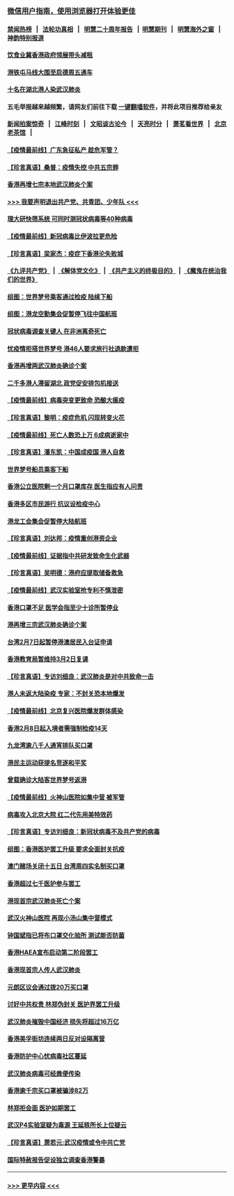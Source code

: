 ### [微信用户指南，使用浏览器打开体验更佳](https://github.com/gfw-breaker/banned-news1/blob/master/indexes/wechat-guide.md?t=0)
#### [禁闻热榜](热点新闻.md?t=0)  &nbsp;&nbsp;|&nbsp;&nbsp; [法轮功真相](https://github.com/gfw-breaker/truth/blob/master/README.md?t=0) &nbsp;&nbsp;|&nbsp;&nbsp; [明慧二十周年报告](https://github.com/gfw-breaker/mh-reports/blob/master/README.md?t=0) &nbsp;&nbsp;|&nbsp;&nbsp;[明慧期刊](https://github.com/gfw-breaker/mh-qikan) &nbsp;&nbsp;|&nbsp;&nbsp; [明慧海外之窗](https://github.com/gfw-breaker/mh-news/blob/master/README.md?t=0) &nbsp;&nbsp;|&nbsp;&nbsp; [神韵特别报道](https://github.com/gfw-breaker/mh-news/blob/master/shenyun.md?t=0)
#### [饮食业冀香港政府领展带头减租](../pages/nsc415/n11864876.md?t=02131302) 
#### [港铁屯马线大围至启德周五通车](../pages/nsc415/n11864842.md?t=02131302) 
#### [十名在湖北港人染武汉肺炎](../pages/nsc415/n11864807.md?t=02131302) 
#### 五毛举报越来越频繁，请网友们前往下载 [一键翻墙软件](https://github.com/gfw-breaker/ssr-accounts)，并将此项目推荐给亲友
#### [新闻拍案惊奇](https://github.com/gfw-breaker/banned-news1/blob/master/pages/link4.md) &nbsp;&nbsp;|&nbsp;&nbsp; [江峰时刻](https://github.com/gfw-breaker/banned-news1/blob/master/pages/link4.md) &nbsp;&nbsp;|&nbsp;&nbsp; [文昭谈古论今](https://github.com/gfw-breaker/banned-news1/blob/master/pages/link4.md) &nbsp;&nbsp;|&nbsp;&nbsp; [天亮时分](https://github.com/gfw-breaker/banned-news1/blob/master/pages/link4.md) &nbsp;&nbsp;|&nbsp;&nbsp; [萧茗看世界](https://github.com/gfw-breaker/banned-news1/blob/master/pages/link4.md) &nbsp;&nbsp;|&nbsp;&nbsp; [北京老茶馆](https://github.com/gfw-breaker/banned-news1/blob/master/pages/link4.md) &nbsp;&nbsp;|&nbsp;&nbsp; 
#### [【疫情最前线】广东急征私产 趁危军管？](../pages/nsc415/n11864205.md?t=02131302) 
#### [【珍言真语】桑普：疫情失控 中共五宗罪](../pages/nsc415/n11864157.md?t=02131302) 
#### [香港再增七宗本地武汉肺炎个案](../pages/nsc415/n11862405.md?t=02131302) 
#### [>>> 我要声明退出共产党、共青团、少年队 <<<](https://github.com/begood0513/goodnews/blob/master/quit/letter.md) 
#### [理大研快筛系统 可同时测冠状病毒等40种病毒](../pages/nsc415/n11862376.md?t=02131302) 
#### [【疫情最前线】新冠病毒比伊波拉更危险](../pages/nsc415/n11862199.md?t=02131302) 
#### [【珍言真语】梁家杰：疫症下香港沦失败城](../pages/nsc415/n11861588.md?t=02131302) 
#### [《九评共产党》](https://github.com/begood0513/9ping.md/blob/master/README.md) &nbsp;|&nbsp; [《解体党文化》](../../../../jtdwh.md/blob/master/README.md)  &nbsp;|&nbsp; [《共产主义的终极目的》](../../../../gczydzjmd.md/blob/master/README.md) &nbsp;|&nbsp; [《魔鬼在统治我们的世界》](../../../../mgztzwmdsj.md/blob/master/README.md) 
#### [组图：世界梦号乘客通过检疫 陆续下船](../pages/nsc415/n11858302.md?t=02131302) 
#### [组图：港龙空勤集会促暂停飞往中国航班](../pages/nsc415/n11858190.md?t=02131302) 
#### [冠状病毒调查关键人 在非洲离奇死亡](../pages/nsc415/n11859798.md?t=02131302) 
#### [忧疫情拒搭世界梦号 港46人要求旅行社退款遭拒](../pages/nsc415/n11859849.md?t=02131302) 
#### [香港再增两武汉肺炎确诊个案](../pages/nsc415/n11859833.md?t=02131302) 
#### [二千多港人滞留湖北 政党促安排包机接送](../pages/nsc415/n11859831.md?t=02131302) 
#### [【疫情最前线】病毒突变更致命 恐酿大瘟疫](../pages/nsc415/n11859604.md?t=02131302) 
#### [【珍言真语】黎明：疫症危机 闪现转变火花](../pages/nsc415/n11859199.md?t=02131302) 
#### [【疫情最前线】死亡人数恐上万 6成病逝家中](../pages/nsc415/n11856687.md?t=02131302) 
#### [【珍言真语】潘东凯：中国成疫国 港人自救](../pages/nsc415/n11856962.md?t=02131302) 
#### [世界梦号船员乘客下船](../pages/nsc415/n11856883.md?t=02131302) 
#### [香港公立医院剩一个月口罩库存 医生指应有人问责](../pages/nsc415/n11856875.md?t=02131302) 
#### [香港多区市民游行 抗议设检疫中心](../pages/nsc415/n11856866.md?t=02131302) 
#### [港龙工会集会促暂停大陆航班](../pages/nsc415/n11856840.md?t=02131302) 
#### [【珍言真语】刘达邦：疫情重创港资企业](../pages/nsc415/n11854274.md?t=02131302) 
#### [【疫情最前线】证据指中共研发致命生化武器](../pages/nsc415/n11853087.md?t=02131302) 
#### [【珍言真语】吴明德：港府应提取储备救急](../pages/nsc415/n11852734.md?t=02131302) 
#### [【疫情最前线】武汉实验室抢专利不慎泄密](../pages/nsc415/n11850310.md?t=02131302) 
#### [香港口罩不足 医学会指至少十诊所暂停业](../pages/nsc415/n11850301.md?t=02131302) 
#### [港再增三宗武汉肺炎确诊个案](../pages/nsc415/n11850328.md?t=02131302) 
#### [台湾2月7日起暂停港澳居民入台证申请](../pages/nsc415/n11850304.md?t=02131302) 
#### [香港教育局暂维持3月2日复课](../pages/nsc415/n11850260.md?t=02131302) 
#### [【珍言真语】专访刘细良：武汉肺炎是对中共致命一击](../pages/nsc415/n11849934.md?t=02131302) 
#### [港人未返大陆染疫 专家：不封关恐本地爆发](../pages/nsc415/n11848021.md?t=02131302) 
#### [【疫情最前线】北京复兴医院爆发群体感染](../pages/nsc415/n11847626.md?t=02131302) 
#### [香港2月8日起入境者需强制检疫14天](../pages/nsc415/n11847658.md?t=02131302) 
#### [九龙湾逾八千人通宵排队买口罩](../pages/nsc415/n11847647.md?t=02131302) 
#### [港民主运动获提名竞逐和平奖](../pages/nsc415/n11847633.md?t=02131302) 
#### [曾载确诊大陆客世界梦号返港](../pages/nsc415/n11847608.md?t=02131302) 
#### [【疫情最前线】火神山医院如集中营 被军管](../pages/nsc415/n11847524.md?t=02131302) 
#### [病毒攻入北京大院 红二代先用美特效药](../pages/nsc415/n11847427.md?t=02131302) 
#### [【珍言真语】专访刘细良：新冠状病毒不及共产党的病毒](../pages/nsc415/n11847164.md?t=02131302) 
#### [组图：香港医护罢工升级 要求全面封关抗疫](../pages/nsc415/n11844107.md?t=02131302) 
#### [澳门赌场关闭十五日 台湾周四实名制买口罩](../pages/nsc415/n11845083.md?t=02131302) 
#### [香港超过七千医护参与罢工](../pages/nsc415/n11845051.md?t=02131302) 
#### [港现首宗武汉肺炎死亡个案](../pages/nsc415/n11844998.md?t=02131302) 
#### [武汉火神山医院 再现小汤山集中营模式](../pages/nsc415/n11844763.md?t=02131302) 
#### [钟国斌指已将布口罩交化验所 测试能否防菌](../pages/nsc415/n11842783.md?t=02131302) 
#### [香港HAEA宣布启动第二阶段罢工](../pages/nsc415/n11842723.md?t=02131302) 
#### [香港现首宗人传人武汉肺炎](../pages/nsc415/n11842766.md?t=02131302) 
#### [元朗区议会通过拨20万买口罩](../pages/nsc415/n11842754.md?t=02131302) 
#### [讨好中共权贵 林郑伪封关 医护界罢工升级](../pages/nsc415/n11842359.md?t=02131302) 
#### [武汉肺炎摧毁中国经济 损失将超过16万亿](../pages/nsc415/n11839723.md?t=02131302) 
#### [香港美孚街坊连续两日反对设隔离营](../pages/nsc415/n11839962.md?t=02131302) 
#### [香港防护中心忧病毒社区蔓延](../pages/nsc415/n11839933.md?t=02131302) 
#### [武汉肺炎病毒可经粪便传染](../pages/nsc415/n11839939.md?t=02131302) 
#### [香港逾千宗买口罩被骗涉82万](../pages/nsc415/n11839914.md?t=02131302) 
#### [林郑拒会面 医护如期罢工](../pages/nsc415/n11839892.md?t=02131302) 
#### [武汉P4实验室疑为毒源 王延轶所长上位疑云](../pages/nsc415/n11835543.md?t=02131302) 
#### [【珍言真语】萧若元:武汉疫情或令中共亡党](../pages/nsc415/n11829394.md?t=02131302) 
#### [国际特赦报告促设独立调查香港警暴](../pages/nsc415/n11833845.md?t=02131302) 

----
#### [ >>> 更早内容 <<< ](../indexes/nsc415-earlier.md)
